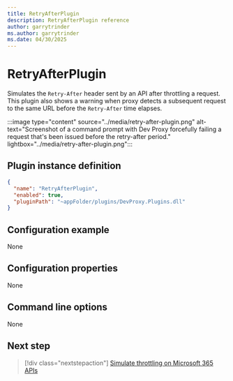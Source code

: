 ```yaml
---
title: RetryAfterPlugin
description: RetryAfterPlugin reference
author: garrytrinder
ms.author: garrytrinder
ms.date: 04/30/2025
---
```


# RetryAfterPlugin

Simulates the `Retry-After` header sent by an API after throttling a request. This plugin also shows a warning when proxy detects a subsequent request to the same URL before the `Retry-After` time elapses.

:::image type="content" source="../media/retry-after-plugin.png" alt-text="Screenshot of a command prompt with Dev Proxy forcefully failing a request that's been issued before the retry-after period." lightbox="../media/retry-after-plugin.png":::

## Plugin instance definition

```json
{
  "name": "RetryAfterPlugin",
  "enabled": true,
  "pluginPath": "~appFolder/plugins/DevProxy.Plugins.dll"
}
```

## Configuration example

None

## Configuration properties

None

## Command line options

None

## Next step

> [!div class="nextstepaction"]
> [Simulate throttling on Microsoft 365 APIs](../how-to/simulate-throttling-microsoft-365.md)
